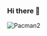 ### Hi there 👋

![Pacman2](https://user-images.githubusercontent.com/104057685/164351799-766071d8-1591-499a-8fef-ab85ca378a62.gif)

<!--
**jackarana/jackarana** is a ✨ _special_ ✨ repository because its `README.md` (this file) appears on your GitHub profile.

Here are some ideas to get you started:

- 🔭 I’m currently working on ...
- 🌱 I’m currently learning ...
- 👯 I’m looking to collaborate on ...
- 🤔 I’m looking for help with ...
- 💬 Ask me about ...
- 📫 How to reach me: ...
- 😄 Pronouns: ...
- ⚡ Fun fact: ...
-->
